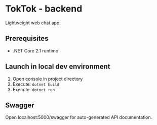 # TokTok - backend
Lightweight web chat app.

## Prerequisites
- .NET Core 2.1 runtime

## Launch in local dev environment
1. Open console in project directory
2. Execute: `dotnet build`
3. Execute: `dotnet run`

## Swagger
Open localhost:5000/swagger for auto-generated API documentation.
